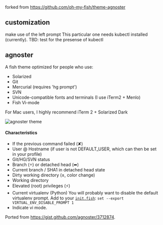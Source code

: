 forked from https://github.com/oh-my-fish/theme-agnoster
## customization
make use of the left prompt
This particular one needs kubectl installed (currently). TBD: test for the presense of kubectl

## agnoster

A fish theme optimized for people who use:

* Solarized
* Git
* Mercurial (requires 'hg prompt')
* SVN
* Unicode-compatible fonts and terminals (I use iTerm2 + Menlo)
* Fish Vi-mode

For Mac users, I highly recommend iTerm 2 + Solarized Dark

![agnoster theme](https://f.cloud.github.com/assets/1765209/255379/452c668e-8c0b-11e2-8a8e-d1d13e57d15f.png)


#### Characteristics

* If the previous command failed (✘)
* User @ Hostname (if user is not DEFAULT_USER, which can then be set in your profile)
* Git/HG/SVN status
* Branch () or detached head (➦)
* Current branch / SHA1 in detached head state
* Dirty working directory (±, color change)
* Working directory
* Elevated (root) privileges (⚡)
* Current virtualenv (Python)
You will probably want to disable the default virtualenv prompt. Add to your [`init.fish`](https://github.com/oh-my-fish/oh-my-fish#dotfiles):
`set --export VIRTUAL_ENV_DISABLE_PROMPT 1`
* Indicate vi mode.

Ported from https://gist.github.com/agnoster/3712874.

